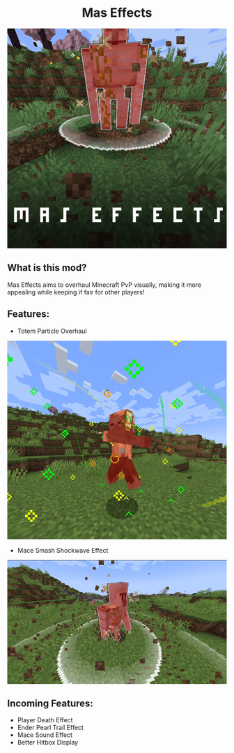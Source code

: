 
<div align="center">

# Mas Effects

![](https://github.com/MasUnoYT/maseffects/blob/mas-effects-1.21.1/.github/images/icon.png?raw=true)


</div>

## What is this mod?

Mas Effects aims to overhaul Minecraft PvP visually,
making it more appealing while keeping if fair for other players!


## Features:

- Totem Particle Overhaul

![](https://github.com/MasUnoYT/maseffects/blob/mas-effects-1.21.1/.github/images/totem.png?raw=true)

- Mace Smash Shockwave Effect

![](https://github.com/MasUnoYT/maseffects/blob/mas-effects-1.21.1/.github/images/shockwave.png?raw=true)

## Incoming Features:

- Player Death Effect
- Ender Pearl Trail Effect
- Mace Sound Effect
- Better Hitbox Display